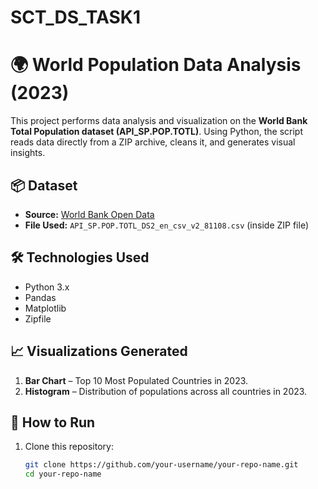# SCT_DS_TASK1
# 🌍 World Population Data Analysis (2023)

This project performs data analysis and visualization on the **World Bank Total Population dataset (API_SP.POP.TOTL)**. Using Python, the script reads data directly from a ZIP archive, cleans it, and generates visual insights.

## 📦 Dataset
- **Source:** [World Bank Open Data](https://data.worldbank.org/indicator/SP.POP.TOTL)
- **File Used:** `API_SP.POP.TOTL_DS2_en_csv_v2_81108.csv` (inside ZIP file)

## 🛠️ Technologies Used
- Python 3.x
- Pandas
- Matplotlib
- Zipfile

## 📈 Visualizations Generated
1. **Bar Chart** – Top 10 Most Populated Countries in 2023.
2. **Histogram** – Distribution of populations across all countries in 2023.

## 🚀 How to Run

1. Clone this repository:
   ```bash
   git clone https://github.com/your-username/your-repo-name.git
   cd your-repo-name
